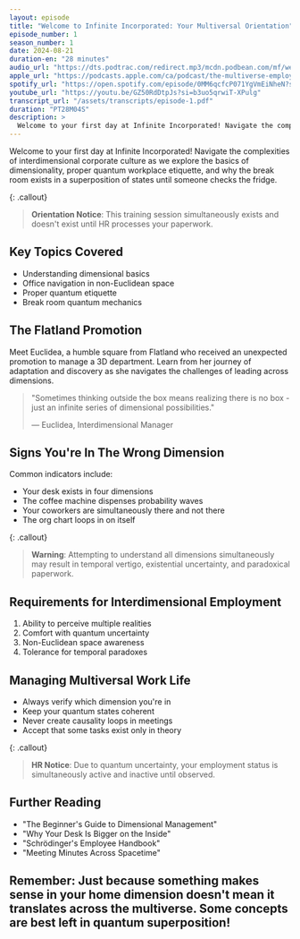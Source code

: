 ```yaml
---
layout: episode
title: "Welcome to Infinite Incorporated: Your Multiversal Orientation"
episode_number: 1
season_number: 1
date: 2024-08-21
duration-en: "28 minutes"
audio_url: "https://dts.podtrac.com/redirect.mp3/mcdn.podbean.com/mf/web/dz549nuh6favm4t7/The_Multiverse_Employee_Handbook_E1_-_Orientation_Daybdegj.mp3"
apple_url: "https://podcasts.apple.com/ca/podcast/the-multiverse-employee-handbook/id1764134739?i=1000666171985"
spotify_url: "https://open.spotify.com/episode/0MM6qcfcP071YgVmEiNheN?si=ojXKnLBlSCSpoysitQageg"
youtube_url: "https://youtu.be/GZ50RdDtpJs?si=b3uo5qrwiT-XPulg"
transcript_url: "/assets/transcripts/episode-1.pdf"
duration: "PT28M04S"
description: >
  Welcome to your first day at Infinite Incorporated! Navigate the complexities of interdimensional corporate culture as we explore the basics of dimensionality, proper quantum workplace etiquette, and why the break room exists in a superposition of states until someone checks the fridge.
---
```


Welcome to your first day at Infinite Incorporated! Navigate the complexities of interdimensional corporate culture as we explore the basics of dimensionality, proper quantum workplace etiquette, and why the break room exists in a superposition of states until someone checks the fridge.

{: .callout}
> **Orientation Notice**: This training session simultaneously exists and doesn't exist
> until HR processes your paperwork.

## Key Topics Covered
* Understanding dimensional basics
* Office navigation in non-Euclidean space
* Proper quantum etiquette
* Break room quantum mechanics

## The Flatland Promotion
Meet Euclidea, a humble square from Flatland who received an unexpected promotion to manage a 3D department. Learn from her journey of adaptation and discovery as she navigates the challenges of leading across dimensions.

> "Sometimes thinking outside the box means realizing there is no box -
> just an infinite series of dimensional possibilities."
>
> — Euclidea, Interdimensional Manager

## Signs You're In The Wrong Dimension
Common indicators include:
* Your desk exists in four dimensions
* The coffee machine dispenses probability waves
* Your coworkers are simultaneously there and not there
* The org chart loops in on itself

{: .callout}
> **Warning**: Attempting to understand all dimensions simultaneously may result in
> temporal vertigo, existential uncertainty, and paradoxical paperwork.

## Requirements for Interdimensional Employment
1. Ability to perceive multiple realities
2. Comfort with quantum uncertainty
3. Non-Euclidean space awareness
4. Tolerance for temporal paradoxes

## Managing Multiversal Work Life
* Always verify which dimension you're in
* Keep your quantum states coherent
* Never create causality loops in meetings
* Accept that some tasks exist only in theory

{: .callout}
> **HR Notice**: Due to quantum uncertainty, your employment status is
> simultaneously active and inactive until observed.

## Further Reading
* "The Beginner's Guide to Dimensional Management"
* "Why Your Desk Is Bigger on the Inside"
* "Schrödinger's Employee Handbook"
* "Meeting Minutes Across Spacetime"

Remember: Just because something makes sense in your home dimension doesn't mean
it translates across the multiverse. Some concepts are best left in quantum
superposition!
---
